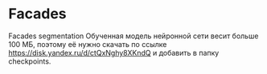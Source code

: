 # Facades
Facades segmentation
Обученная модель нейронной сети весит больше 100 МБ, поэтому её нужно скачать по ссылке   https://disk.yandex.ru/d/ctQxNghy8XKndQ  и добавить в папку checkpoints.
